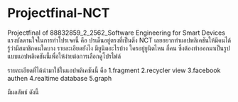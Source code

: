 # Projectfinal-NCT
Projectfinal of 88832859_2_2562_Software Engineering for Smart Devices
  แรงบัลดานใจในการทำโปรเจคนี้ คือ ปรเด็นอยู่ตรงที่เป็นติ่ง NCT เลยอยากทำแอปพลิเคชันให้มีคนได้รู้ว่ามีสมาชิกคนใดบาง รายละเอียดยังไง มียูนิตอะไรบ้าง ใครอยู่ยูนิตไหน กี่คน ซึ่งต้องทำออกมาเป็นรูปแบบแอปพลิเคชันนี้เพื่อให้ง่ายต่อการเลือกดูโปรไฟล์ 
  
รายละเอียดที่ได้นำมาใช้ในแอปพลิเคชันนี้ คือ 
1.fragment
2.recycler view
3.facebook authen
4.realtime database
5.graph

มีผลลัพธ์ ดังนี้
